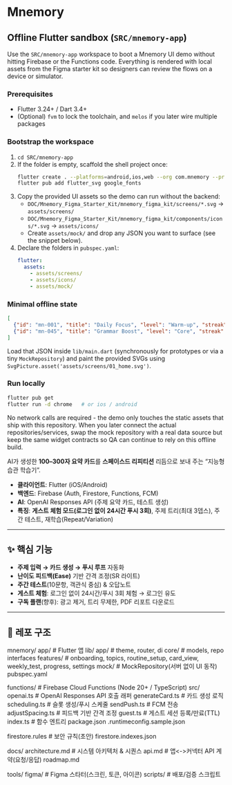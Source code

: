 # Mnemory

## Offline Flutter sandbox (`SRC/mnemory-app`)
Use the `SRC/mnemory-app` workspace to boot a Mnemory UI demo without hitting Firebase or the Functions code. Everything is rendered with local assets from the Figma starter kit so designers can review the flows on a device or simulator.

### Prerequisites
- Flutter 3.24+ / Dart 3.4+
- (Optional) `fvm` to lock the toolchain, and `melos` if you later wire multiple packages

### Bootstrap the workspace
1. `cd SRC/mnemory-app`
2. If the folder is empty, scaffold the shell project once:
   ```bash
   flutter create . --platforms=android,ios,web --org com.mnemory --project-name mnemory
   flutter pub add flutter_svg google_fonts
   ```
3. Copy the provided UI assets so the demo can run without the backend:
   - `DOC/Mnemory_Figma_Starter_Kit/mnemory_figma_kit/screens/*.svg` -> `assets/screens/`
   - `DOC/Mnemory_Figma_Starter_Kit/mnemory_figma_kit/components/icons/*.svg` -> `assets/icons/`
   - Create `assets/mock/` and drop any JSON you want to surface (see the snippet below).
4. Declare the folders in `pubspec.yaml`:
   ```yaml
   flutter:
     assets:
       - assets/screens/
       - assets/icons/
       - assets/mock/
   ```

### Minimal offline state
```json
[
  {"id": "mn-001", "title": "Daily Focus", "level": "Warm-up", "streak": 3},
  {"id": "mn-045", "title": "Grammar Boost", "level": "Core", "streak": 12}
]
```
Load that JSON inside `lib/main.dart` (synchronously for prototypes or via a tiny `MockRepository`) and paint the provided SVGs using `SvgPicture.asset('assets/screens/01_home.svg')`.

### Run locally
```bash
flutter pub get
flutter run -d chrome   # or ios / android
```
No network calls are required - the demo only touches the static assets that ship with this repository. When you later connect the actual repositories/services, swap the mock repository with a real data source but keep the same widget contracts so QA can continue to rely on this offline build.

AI가 생성한 **100–300자 요약 카드**를 **스페이스드 리피티션** 리듬으로 보내 주는 “지능형 습관 학습기”.

- **클라이언트**: Flutter (iOS/Android)
- **백엔드**: Firebase (Auth, Firestore, Functions, FCM)
- **AI**: OpenAI Responses API (주제 요약 카드, 테스트 생성)
- **특징**: **게스트 체험 모드(로그인 없이 24시간 푸시 3회)**, 주제 트리(최대 3뎁스), 주간 테스트, 재학습(Repeat/Variation)

---

## ✨ 핵심 기능

- **주제 입력 → 카드 생성 → 푸시 루프** 자동화  
- **난이도 피드백(Ease)** 기반 간격 조정(SR 라이트)  
- **주간 테스트**(10문항, 객관식 중심) & 오답노트  
- **게스트 체험**: 로그인 없이 24시간/푸시 3회 체험 → 로그인 유도  
- **구독 플랜**(향후): 광고 제거, 트리 무제한, PDF 리포트 다운로드

---

## 🧱 레포 구조

mnemory/
app/ # Flutter 앱
lib/
app/ # theme, router, di
core/ # models, repo interfaces
features/ # onboarding, topics, routine_setup, card_view, weekly_test, progress, settings
mock/ # MockRepository(서버 없이 UI 동작)
pubspec.yaml

functions/ # Firebase Cloud Functions (Node 20+ / TypeScript)
src/
openai.ts # OpenAI Responses API 호출 래퍼
generateCard.ts # 카드 생성 로직
scheduling.ts # 슬롯 생성/푸시 스케줄
sendPush.ts # FCM 전송
adjustSpacing.ts # 피드백 기반 간격 조정
guest.ts # 게스트 세션 등록/만료(TTL)
index.ts # 함수 엔트리
package.json
.runtimeconfig.sample.json

firestore.rules # 보안 규칙(초안)
firestore.indexes.json

docs/
architecture.md # 시스템 아키텍처 & 시퀀스
api.md # 앱<->커넥터 API 계약(요청/응답)
roadmap.md

tools/
figma/ # Figma 스타터(스크린, 토큰, 아이콘)
scripts/ # 배포/검증 스크립트

